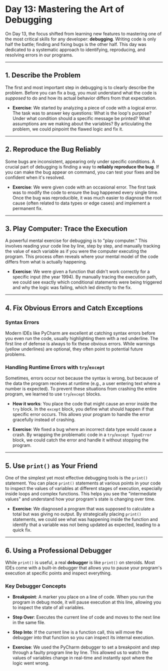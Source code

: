 
# Day 13: Mastering the Art of Debugging

On Day 13, the focus shifted from learning new features to mastering one of the most critical skills for any developer: **debugging**. Writing code is only half the battle; finding and fixing bugs is the other half. This day was dedicated to a systematic approach to identifying, reproducing, and resolving errors in our programs.

---

## 1. Describe the Problem

The first and most important step in debugging is to clearly describe the problem. Before you can fix a bug, you must understand what the code is *supposed* to do and how its actual behavior differs from that expectation.

-   **Exercise**: We started by analyzing a piece of code with a logical error. The task was to answer key questions: What is the loop's purpose? Under what condition should a specific message be printed? What assumptions are we making about the variables? By articulating the problem, we could pinpoint the flawed logic and fix it.

---

## 2. Reproduce the Bug Reliably

Some bugs are inconsistent, appearing only under specific conditions. A crucial part of debugging is finding a way to **reliably reproduce the bug**. If you can make the bug appear on command, you can test your fixes and be confident when it's resolved.

-   **Exercise**: We were given code with an occasional error. The first task was to modify the code to ensure the bug happened every single time. Once the bug was reproducible, it was much easier to diagnose the root cause (often related to data types or edge cases) and implement a permanent fix.

---

## 3. Play Computer: Trace the Execution

A powerful mental exercise for debugging is to "play computer." This involves reading your code line by line, step by step, and manually tracking the value of each variable as if you were the computer executing the program. This process often reveals where your mental model of the code differs from what is actually happening.

-   **Exercise**: We were given a function that didn't work correctly for a specific input (the year 1994). By manually tracing the execution path, we could see exactly which conditional statements were being triggered and why the logic was failing, which led directly to the fix.

---

## 4. Fix Obvious Errors and Catch Exceptions

### Syntax Errors
Modern IDEs like PyCharm are excellent at catching syntax errors before you even run the code, usually highlighting them with a red underline. The first line of defense is always to fix these obvious errors. While warnings (yellow underlines) are optional, they often point to potential future problems.

### Handling Runtime Errors with `try`/`except`
Sometimes, errors occur not because the syntax is wrong, but because of the data the program receives at runtime (e.g., a user entering text where a number is expected). To prevent these situations from crashing the entire program, we learned to use `try`/`except` blocks.

-   **How it works**: You place the code that might cause an error inside the `try` block. In the `except` block, you define what should happen if that specific error occurs. This allows your program to handle the error gracefully instead of crashing.

-   **Exercise**: We fixed a bug where an incorrect data type would cause a crash. By wrapping the problematic code in a `try`/`except TypeError` block, we could catch the error and handle it without stopping the program.

---

## 5. Use `print()` as Your Friend

One of the simplest yet most effective debugging tools is the `print()` statement. You can place `print()` statements at various points in your code to inspect the values of variables at different stages of execution, especially inside loops and complex functions. This helps you see the "intermediate values" and understand how your program's state is changing over time.

-   **Exercise**: We diagnosed a program that was supposed to calculate a total but was giving no output. By strategically placing `print()` statements, we could see what was happening inside the function and identify that a variable was not being updated as expected, leading to a quick fix.

---

## 6. Using a Professional Debugger

While `print()` is useful, a real **debugger** is like `print()` on steroids. Most IDEs come with a built-in debugger that allows you to pause your program's execution at specific points and inspect everything.

### Key Debugger Concepts
-   **Breakpoint**: A marker you place on a line of code. When you run the program in debug mode, it will pause execution at this line, allowing you to inspect the state of all variables.
-   **Step Over**: Executes the current line of code and moves to the next line in the same file.
-   **Step Into**: If the current line is a function call, this will move the debugger into that function so you can inspect its internal execution.

-   **Exercise**: We used the PyCharm debugger to set a breakpoint and step through a faulty program line by line. This allowed us to watch the values of variables change in real-time and instantly spot where the logic went wrong.

